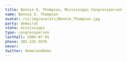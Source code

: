 ```yaml
---
title: Bennie G. Thompson, Mississippi Congressperson
name: Bennie G. Thompson
avatar: /ui/img/avatars/Bennie_Thompson.jpg
party: democrat
state: mississippi
type: congressperson
lasthall: 2004-07-01
phone: 202-225-5876
never:
twitter: HomelandDems
---
```

